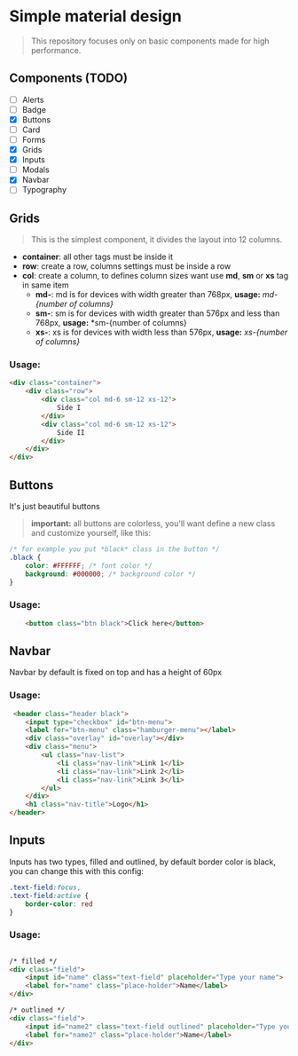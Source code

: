 # Simple material design

> This repository focuses only on basic components made for high performance.

## Components (TODO)
- [ ] Alerts
- [ ] Badge
- [x] Buttons
- [ ] Card
- [ ] Forms
- [x] Grids
- [x] Inputs
- [ ] Modals
- [x] Navbar
- [ ] Typography

## Grids 

> This is the simplest component, it divides the layout into 12 columns.

- **container**: all other tags must be inside it
- **row**: create a row, columns settings must be inside a row
- **col**: create a column, to defines column sizes want use **md**, **sm** or **xs** tag in same item
   - **md-**: md is for devices with width greater than 768px, **usage:** *md-{number of columns}*
   - **sm-**: sm is for devices with width greater than 576px and less than 768px, **usage:** *sm-{number of columns}
   - **xs-**: xs is for devices with width less than 576px, **usage:** *xs-{number of columns}*

### Usage: 
``` html
<div class="container">
    <div class="row">
        <div class="col md-6 sm-12 xs-12">
            Side I
        </div>
        <div class="col md-6 sm-12 xs-12">
            Side II
        </div>
    </div>
</div>
``` 
## Buttons

It's just beautiful buttons
> **important:** all buttons are colorless, you'll want define a new class and customize yourself, like this: 
``` css
/* for example you put *black* class in the button */
.black {
    color: #FFFFFF; /* font color */
    background: #000000; /* background color */
}
```

### Usage:
``` html
    <button class="btn black">Click here</button>
```

## Navbar

Navbar by default is fixed on top and has a height of 60px

### Usage: 
``` html
 <header class="header black">
    <input type="checkbox" id="btn-menu">
    <label for="btn-menu" class="hamburger-menu"></label>
    <div class="overlay" id="overlay"></div>
    <div class="menu">
        <ul class="nav-list">
            <li class="nav-link">Link 1</li>
            <li class="nav-link">Link 2</li>
            <li class="nav-link">Link 3</li>
        </ul>
    </div>
    <h1 class="nav-title">Logo</h1>
</header>
```


## Inputs

Inputs has two types, filled and outlined, by default border color is black, you can change this with this config:

``` css
.text-field:focus,
.text-field:active {    
    border-color: red
}

```

### Usage: 
``` html

/* filled */
<div class="field">
    <input id="name" class="text-field" placeholder="Type your name">
    <label for="name" class="place-holder">Name</label>
</div>

/* outlined */
<div class="field">
    <input id="name2" class="text-field outlined" placeholder="Type your name">
    <label for="name2" class="place-holder">Name</label>
</div>
```